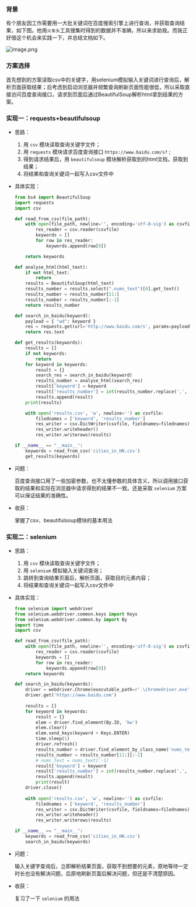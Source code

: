 ### 背景

有个朋友因工作需要用一大批关键词在百度搜索引擎上进行查询，并获取查询结果，如下图。他用`火车头`工具搜集时得到的数据并不准确，所以来求助我。而我正好借这个机会来实践一下，并总结文档如下。

![image.png](https://i.loli.net/2020/12/20/pjWqr5xUg18wFAD.png)

### 方案选择

首先想到的方案读取csv中的关键字，用selenium模拟输入关键词进行查询后，解析页面获取结果；后考虑到启动浏览器并频繁查询刷新页面性能很低，所以采取直接访问百度查询接口，请求到页面后通过BeautifulSoup解析html拿到结果的方案。

### 实现一：requests+beautifulsoup

- 思路：

  1. 用 `csv` 模块读取查询关键字文件；
  2. 用 `requests` 模块请求百度查询接口 `https://www.baidu.com/s?` ;
  3. 得到请求结果后，用 `beautifulsoup` 模块解析获取到的html文档，获取到结果；
  4. 将结果和查询关键词一起写入csv文件中

- 具体实现：

  ```python
  from bs4 import BeautifulSoup
  import requests
  import csv
  
  def read_from_csv(file_path):
      with open(file_path, newline='', encoding='utf-8-sig') as csvfile:
          res_reader = csv.reader(csvfile)
          keywords = []
          for row in res_reader:
              keywords.append(row[0])
  
      return keywords
  
  def analyse_html(html_text):
      if not html_text:
          return
      results = BeautifulSoup(html_text)
      results_number = results.select(".nums_text")[0].get_text()
      results_number = results_number[11:]
      results_number = results_number[:-1]
      return results_number
  
  def search_in_baidu(keyword):
      payload = { "wd": keyword }
      res = requests.get(url='http://www.baidu.com/s', params=payload)
      return res.text
  
  def get_results(keywords):
      results = []
      if not keywords:
          return 
      for keyword in keywords:
          result = {}
          search_res = search_in_baidu(keyword)
          results_number = analyse_html(search_res)
          result['keyword'] = keyword
          result['results_number'] = int(results_number.replace(',', ''))
          results.append(result)
      print(results)
  
      with open('results.csv', 'w', newline='') as csvfile:
          filednames = ['keyword', 'results_number']
          res_writer = csv.DictWriter(csvfile, fieldnames=filednames)
          res_writer.writeheader()
          res_writer.writerows(results)
  
  if __name__ == "__main__":
      keywords = read_from_csv('cities_in_HN.csv')
      get_results(keywords)
  ```
  
- 问题：

  百度查询接口用了一些加密参数，也不太懂参数的具体含义，所以调用接口获取的结果和实际在浏览器中请求得到的结果不一致。还是采取 `selenium` 方案可以保证结果的准确性。

- 收获：

  掌握了csv、beautifulsoup模块的基本用法



### 实现二：selenium

- 思路：

  1. 用 `csv` 模块读取查询关键字文件；
  2. 用 `selenium` 模拟输入关键词查询；
  3. 跳转到查询结果页面后，解析页面，获取目的元素内容；
  4. 将结果和查询关键词一起写入csv文件中

- 具体实现：

  ```python
  from selenium import webdriver
  from selenium.webdriver.common.keys import Keys
  from selenium.webdriver.common.by import By
  import time
  import csv
  
  def read_from_csv(file_path):
      with open(file_path, newline='', encoding='utf-8-sig') as csvfile:
          res_reader = csv.reader(csvfile)
          keywords = []
          for row in res_reader:
              keywords.append(row[0])
      return keywords
  
  def search_in_baidu(keywords):
      driver = webdriver.Chrome(executable_path=r'.\chromedriver.exe')
      driver.get('https://www.baidu.com')
      
      results = []
      for keyword in keywords:
          result = {}
          elem = driver.find_element(By.ID, 'kw')
          elem.clear()
          elem.send_keys(keyword + Keys.ENTER)
          time.sleep(1)
          driver.refresh()
          results_number = driver.find_element_by_class_name('nums_text').text
          results_number = results_number[11:][:-1]
          # nums_text = nums_text[:-1]
          result['keyword'] = keyword
          result['results_number'] = int(results_number.replace(',', ''))
          results.append(result)
          print(result)
      driver.close()
     
      with open('results.csv', 'w', newline='') as csvfile:
          filednames = ['keyword', 'results_number']
          res_writer = csv.DictWriter(csvfile, fieldnames=filednames)
          res_writer.writeheader()
          res_writer.writerows(results)
  
  if __name__ == "__main__":
      keywords = read_from_csv('cities_in_HN.csv')
      search_in_baidu(keywords)
  ```
  
- 问题：

  输入关键字查询后，立即解析结果页面，获取不到想要的元素，原地等待一定时长也没有解决问题，后原地刷新页面后解决问题，但还是不清楚原因。

- 收获：

  复习了一下 `selenium` 的用法

